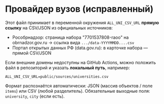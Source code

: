 
# Провайдер вузов (исправленный)

Этот файл принимает в переменной окружения `ALL_UNI_CSV_URL` **прямую ссылку** на CSV/JSON из официальных источников:

- Рособрнадзор: страница набора "7701537808-raoo" на obrnadzor.gov.ru → ссылка вида `.../data-YYYYMMDD....csv`
- Портал открытых данных РФ (data.gov.ru): в карточке набора — прямой CSV/JSON

Если внешние домены недоступны на GitHub Actions, можно положить файл в репозиторий и указать **локальный путь**, например:
```
ALL_UNI_CSV_URL=public/sources/universities.csv
```

Формат распознаётся автоматически: JSON (массив объектов / поле `items`) или CSV (любой разделитель). Обязательные выходные поля: `university`, `city` (если есть).

